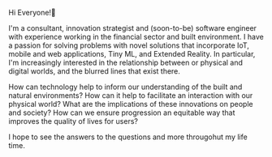 Hi Everyone!👋

I'm a consultant, innovation strategist and (soon-to-be) software engineer with experience working in the financial sector and built environment. I have a passion for solving problems with novel solutions that incorporate IoT, mobile and web applications, Tiny ML, and Extended Reality. In particular, I'm increasingly interested in the relationship between or physical and digital worlds, and the blurred lines that exist there.

How can technology help to inform our understanding of the built and natural environments?
How can it help to facilitate an interaction with our physical world?
What are the implications of these innovations on people and society?
How can we ensure progression an equitable way that improves the quality of lives for users?

I hope to see the answers to the questions and more througohut my life time.

<!--
**andrelbourgeois/andrelbourgeois** is a ✨ _special_ ✨ repository because its `README.md` (this file) appears on your GitHub profile.

Here are some ideas to get you started:

- 🔭 I’m currently working on ...
- 🌱 I’m currently learning ...
- 👯 I’m looking to collaborate on ...
- 🤔 I’m looking for help with ...
- 💬 Ask me about ...
- 📫 How to reach me: ...
- 😄 Pronouns: ...
- ⚡ Fun fact: ...
-->

